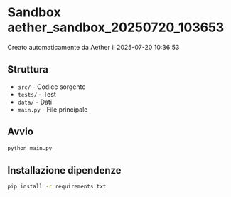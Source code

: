 # Sandbox aether_sandbox_20250720_103653

Creato automaticamente da Aether il 2025-07-20 10:36:53

## Struttura
- `src/` - Codice sorgente
- `tests/` - Test
- `data/` - Dati
- `main.py` - File principale

## Avvio
```bash
python main.py
```

## Installazione dipendenze
```bash
pip install -r requirements.txt
```
